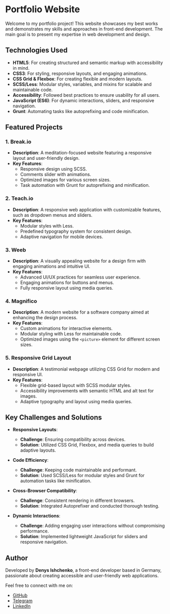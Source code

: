 # Portfolio Website

Welcome to my portfolio project! This website showcases my best works and demonstrates my skills and approaches in front-end development. The main goal is to present my expertise in web development and design.

## Technologies Used

- **HTML5**: For creating structured and semantic markup with accessibility in mind.
- **CSS3**: For styling, responsive layouts, and engaging animations.
- **CSS Grid & Flexbox**: For creating flexible and modern layouts.
- **SCSS/Less**: Modular styles, variables, and mixins for scalable and maintainable code.
- **Accessibility**: Followed best practices to ensure usability for all users.
- **JavaScript (ES6)**: For dynamic interactions, sliders, and responsive navigation.
- **Grunt**: Automating tasks like autoprefixing and code minification.

## Featured Projects

### 1. **Break.io**
- **Description**: A meditation-focused website featuring a responsive layout and user-friendly design.
- **Key Features**:
  - Responsive design using SCSS.
  - Comments slider with animations.
  - Optimized images for various screen sizes.
  - Task automation with Grunt for autoprefixing and minification.

### 2. **Teach.io**
- **Description**: A responsive web application with customizable features, such as dropdown menus and sliders.
- **Key Features**:
  - Modular styles with Less.
  - Predefined typography system for consistent design.
  - Adaptive navigation for mobile devices.

### 3. **Weeb**
- **Description**: A visually appealing website for a design firm with engaging animations and intuitive UI.
- **Key Features**:
  - Advanced UI/UX practices for seamless user experience.
  - Engaging animations for buttons and menus.
  - Fully responsive layout using media queries.

### 4. **Magnifico**
- **Description**: A modern website for a software company aimed at enhancing the design process.
- **Key Features**:
  - Custom animations for interactive elements.
  - Modular styling with Less for maintainable code.
  - Optimized images using the `<picture>` element for different screen sizes.

### 5. **Responsive Grid Layout**
- **Description**: A testimonial webpage utilizing CSS Grid for modern and responsive UI.
- **Key Features**:
  - Flexible grid-based layout with SCSS modular styles.
  - Accessibility improvements with semantic HTML and alt text for images.
  - Adaptive typography and layout using media queries.

## Key Challenges and Solutions

- **Responsive Layouts**:
  - **Challenge**: Ensuring compatibility across devices.
  - **Solution**: Utilized CSS Grid, Flexbox, and media queries to build adaptive layouts.

- **Code Efficiency**:
  - **Challenge**: Keeping code maintainable and performant.
  - **Solution**: Used SCSS/Less for modular styles and Grunt for automation tasks like minification.

- **Cross-Browser Compatibility**:
  - **Challenge**: Consistent rendering in different browsers.
  - **Solution**: Integrated Autoprefixer and conducted thorough testing.

- **Dynamic Interactions**:
  - **Challenge**: Adding engaging user interactions without compromising performance.
  - **Solution**: Implemented lightweight JavaScript for sliders and responsive navigation.

## Author

Developed by **Denys Ishchenko**, a front-end developer based in Germany, passionate about creating accessible and user-friendly web applications.

Feel free to connect with me on:
- [GitHub](https://github.com/DENchik227)
- [Telegram](https://t.me/DENchik722)
- [LinkedIn](https://www.linkedin.com/in/denys-ishchenko-2a3a93320/)
